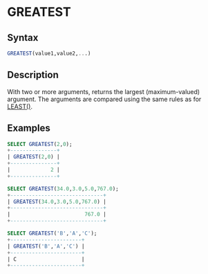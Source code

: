 # GREATEST

## Syntax

```sql
GREATEST(value1,value2,...)
```

## Description

With two or more arguments, returns the largest (maximum-valued)
argument. The arguments are compared using the same rules as for
[LEAST()](/sql-statements-structure/operators/comparison-operators/least).

## Examples

```sql
SELECT GREATEST(2,0);
+---------------+
| GREATEST(2,0) |
+---------------+
|             2 |
+---------------+
```

```sql
SELECT GREATEST(34.0,3.0,5.0,767.0);
+------------------------------+
| GREATEST(34.0,3.0,5.0,767.0) |
+------------------------------+
|                        767.0 |
+------------------------------+
```

```sql
SELECT GREATEST('B','A','C');
+-----------------------+
| GREATEST('B','A','C') |
+-----------------------+
| C                     |
+-----------------------+
```